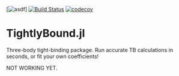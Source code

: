 [![asdf](https://github.com/kfgarrity/TightlyBound.jl/workflows/CI/badge.svg)]
[![Build Status](https://travis-ci.com/kfgarrity/TightlyBound.jl.svg?branch=main)](https://travis-ci.com/kfgarrity/TightlyBound.jl)
[![codecov](https://codecov.io/gh/kfgarrity/TightlyBound.jl/branch/main/graph/badge.svg?token=U8COIKIWG6)](https://codecov.io/gh/kfgarrity/TightlyBound.jl)
<!--  
[![Coverage Status](https://coveralls.io/repos/github/kfgarrity/TightlyBound.jl/badge.svg?branch=main)](https://coveralls.io/github/kfgarrity/TightlyBound.jl?branch=main)
-->
# TightlyBound.jl
Three-body tight-binding package. Run accurate TB calculations in seconds, or fit your own coefficients!

NOT WORKING YET.
